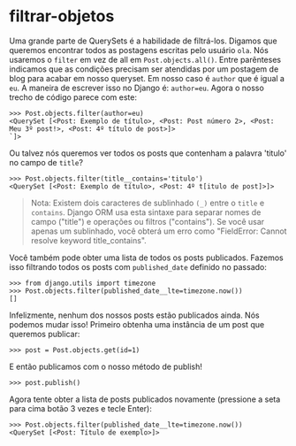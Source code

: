 # filtrar-objetos

Uma grande parte de QuerySets é a habilidade de filtrá-los. Digamos que queremos encontrar todos as postagens escritas pelo usuário `ola`. Nós usaremos o `filter` em vez de all em `Post.objects.all()`. Entre parênteses indicamos que as condições precisam ser atendidas por um postagem de blog para acabar em nosso queryset. Em nosso caso é `author` que é igual a `eu`. A maneira de escrever isso no Django é: `author=eu`. Agora o nosso trecho de código parece com este:

```text
>>> Post.objects.filter(author=eu)
<QuerySet [<Post: Exemplo de título>, <Post: Post número 2>, <Post: Meu 3º post!>, <Post: 4º título de post>]>
`]>
```

Ou talvez nós queremos ver todos os posts que contenham a palavra 'titulo' no campo de `title`?

```text
>>> Post.objects.filter(title__contains='titulo')
<QuerySet [<Post: Exemplo de título>, <Post: 4º t[itulo de post]>]>
```

> Nota: Existem dois caracteres de sublinhado `(_)` entre o `title` e `contains`. Django ORM usa esta sintaxe para separar nomes de campo \("title"\) e operações ou filtros \("contains"\). Se você usar apenas um sublinhado, você obterá um erro como "FieldError: Cannot resolve keyword title\_contains".

Você também pode obter uma lista de todos os posts publicados. Fazemos isso filtrando todos os posts com `published_date` definido no passado:

```text
>>> from django.utils import timezone
>>> Post.objects.filter(published_date__lte=timezone.now())
[]
```

Infelizmente, nenhum dos nossos posts estão publicados ainda. Nós podemos mudar isso! Primeiro obtenha uma instância de um post que queremos publicar:

```text
>>> post = Post.objects.get(id=1)
```

E então publicamos com o nosso método de publish!

```text
>>> post.publish()
```

Agora tente obter a lista de posts publicados novamente \(pressione a seta para cima botão 3 vezes e tecle Enter\):

```text
>>> Post.objects.filter(published_date__lte=timezone.now())
<QuerySet [<Post: Título de exemplo>]>
```

